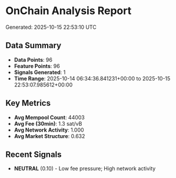 # OnChain Analysis Report
Generated: 2025-10-15 22:53:10 UTC

## Data Summary
- **Data Points**: 96
- **Feature Points**: 96
- **Signals Generated**: 1
- **Time Range**: 2025-10-14 06:34:36.841231+00:00 to 2025-10-15 22:53:07.985612+00:00

## Key Metrics
- **Avg Mempool Count**: 44003
- **Avg Fee (30min)**: 1.3 sat/vB
- **Avg Network Activity**: 1.000
- **Avg Market Structure**: 0.632

## Recent Signals
- **NEUTRAL** (0.10) - Low fee pressure; High network activity
